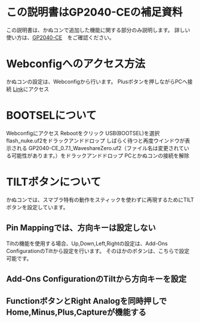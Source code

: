 # この説明書はGP2040-CEの補足資料
この説明書は、かぬコンで追加した機能に関する部分のみ説明します。
詳しい使い方は、[GP2040-CE](https://gp2040-ce.info/#/)　をご確認ください。
# Webconfigへのアクセス方法
かぬコンの設定は、Webconfigから行います。
Plusボタンを押しながらPCへ接続
[Link](http://192.168.7.1)にアクセス
# BOOTSELについて
Webconfigにアクセス
Rebootをクリック
USB(BOOTSEL)を選択
flash_nuke.uf2をドラックアンドドロップ
しばらく待つと再度ウインドウが表示される
GP2040-CE_0.7.1_WaveshareZero.uf2（ファイル名は変更されている可能性があります。）をドラックアンドドロップ
PCとかぬコンの接続を解除
# TILTボタンについて
かぬコンでは、スマブラ特有の動作をスティックを使わずに再現するためにTILTボタンを設定しています。
## Pin Mappingでは、方向キーは設定しない
Tiltの機能を使用する場合、Up,Down,Left,Rightの設定は、Add-Ons ConfigurationのTiltから設定を行います。
そのほかのボタンは、こちらで設定可能です。
## Add-Ons ConfigurationのTiltから方向キーを設定
## FunctionボタンとRight Analogを同時押しでHome,Minus,Plus,Captureが機能する
